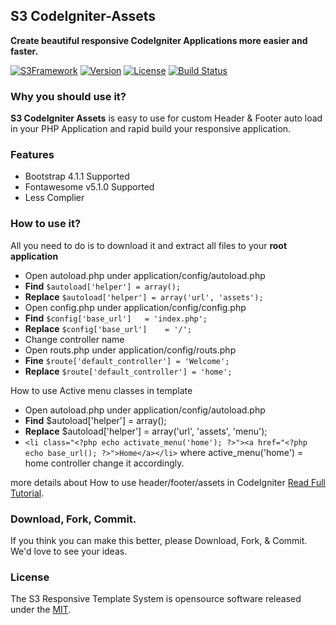 ## S3 CodeIgniter-Assets
**Create beautiful responsive CodeIgniter Applications more easier and faster.**

[![S3Framework](http://img.shields.io/badge/S3Framework-Stable-blue.svg)](http://www.shaz3e.com)
[![Version](http://img.shields.io/badge/Version-3.0.1-green.svg)](http://www.shaz3e.com)
[![License](http://img.shields.io/badge/LICENSE-MIT-blue.svg)](http://opensource.org/licenses/mit-license.html)
[![Build Status](https://travis-ci.org/Shaz3e/S3-CodeIgniter-Assets.svg)](https://travis-ci.org/Shaz3e/S3-CodeIgniter-Assets)

### Why you should use it?
**S3 CodeIgniter Assets** is easy to use for custom Header & Footer auto load in your PHP Application and rapid build your responsive application.

### Features
- Bootstrap 4.1.1 Supported
- Fontawesome v5.1.0 Supported
- Less Complier

### How to use it?
All you need to do is to  download it and extract all files to your **root application**

 - Open autoload.php under application/config/autoload.php
  - **Find** `$autoload['helper'] = array();`
  - **Replace** `$autoload['helper'] = array('url', 'assets');`
 - Open config.php under application/config/config.php
  - **Find** `$config['base_url']	= 'index.php';`
  - **Replace** `$config['base_url']	= '/';`
 - Change controller name
  - Open routs.php under application/config/routs.php
  - **Fine** `$route['default_controller'] = 'Welcome';`
  - **Replace** `$route['default_controller'] = 'home';`

How to use Active menu classes in template
 - Open autoload.php under application/config/autoload.php
  - **Find** $autoload['helper'] = array();
  - **Replace** $autoload['helper'] = array('url', 'assets', 'menu');
  - `<li class="<?php echo activate_menu('home'); ?>"><a href="<?php echo base_url(); ?>">Home</a></li>` where active_menu('home') = home controller change it accordingly.


more details about How to use header/footer/assets in CodeIgniter [Read Full Tutorial](http://blog.shaz3e.com/how-to-use-header-footer-assets-in-codeigniter/).

### Download, Fork, Commit.
If you think you can make this better, please Download, Fork, & Commit. We'd love to see your ideas.
 
### License

The S3 Responsive Template System is opensource software released under the [MIT](http://opensource.org/licenses/mit-license.html).